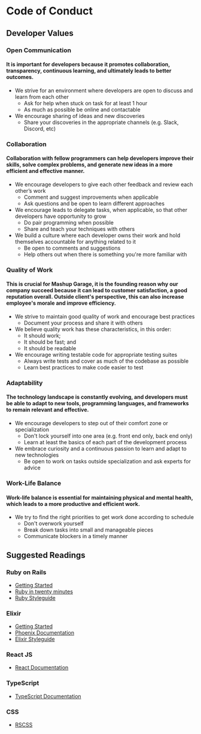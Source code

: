 # Code of Conduct

## Developer Values

### Open Communication

#### It is important for developers because it promotes collaboration, transparency, continuous learning, and ultimately leads to better outcomes.

- We strive for an environment where developers are open to discuss and learn from each other
  - Ask for help when stuck on task for at least 1 hour
  - As much as possible be online and contactable
- We encourage sharing of ideas and new discoveries
  - Share your discoveries in the appropriate channels (e.g. Slack, Discord, etc)

### Collaboration

#### Collaboration with fellow programmers can help developers improve their skills, solve complex problems, and generate new ideas in a more efficient and effective manner.

- We encourage developers to give each other feedback and review each other’s work
  - Comment and suggest improvements when applicable
  - Ask questions and be open to learn different approaches
- We encourage leads to delegate tasks, when applicable, so that other developers have opportunity to grow
  - Do pair programming when possible
  - Share and teach your techniques with others
- We build a culture where each developer owns their work and hold themselves accountable for anything related to it
  - Be open to comments and suggestions
  - Help others out when there is something you're more familiar with

### Quality of Work

#### This is crucial for Mashup Garage, it is the founding reason why our company succeed because it can lead to customer satisfaction, a good reputation overall. Outside client's perspective, this can also increase employee's morale and improve efficiency.

- We strive to maintain good quality of work and encourage best practices
  - Document your process and share it with others
- We believe quality work has these characteristics, in this order:
  - It should work;
  - It should be fast; and
  - It should be readable
- We encourage writing testable code for appropriate testing suites
  - Always write tests and cover as much of the codebase as possible
  - Learn best practices to make code easier to test

### Adaptability

#### The technology landscape is constantly evolving, and developers must be able to adapt to new tools, programming languages, and frameworks to remain relevant and effective.

- We encourage developers to step out of their comfort zone or specialization
  - Don't lock yourself into one area (e.g. front end only, back end only)
  - Learn at least the basics of each part of the development process
- We embrace curiosity and a continuous passion to learn and adapt to new technologies
  - Be open to work on tasks outside specialization and ask experts for advice

### Work-Life Balance

#### Work-life balance is essential for maintaining physical and mental health, which leads to a more productive and efficient work.

- We try to find the right priorities to get work done according to schedule
  - Don't overwork yourself
  - Break down tasks into small and manageable pieces
  - Communicate blockers in a timely manner

## Suggested Readings

### Ruby on Rails

- [Getting Started](https://guides.rubyonrails.org/getting_started.html)
- [Ruby in twenty minutes](https://www.ruby-lang.org/en/documentation/quickstart/)
- [Ruby Styleguide](https://rubystyle.guide/)

### Elixir

- [Getting Started](https://elixir-lang.org/getting-started/introduction.html)
- [Phoenix Documentation](https://hexdocs.pm/phoenix/up_and_running.html)
- [Elixir Styleguide](https://github.com/christopheradams/elixir_style_guide)

### React JS

- [React Documentation](https://reactjs.org/)

### TypeScript

- [TypeScript Documentation](https://www.typescriptlang.org/docs/handbook/typescript-from-scratch.html)

### CSS

- [RSCSS](https://ricostacruz.com/rscss/)
